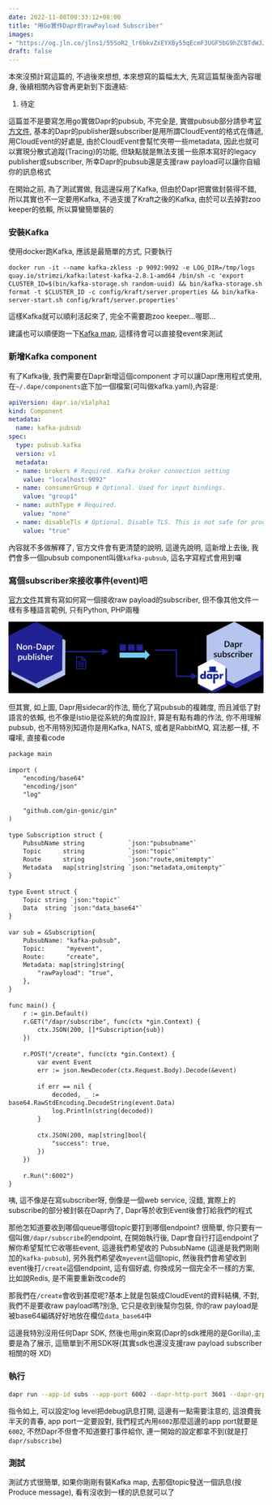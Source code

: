 ```yaml
---
date: 2022-11-08T00:33:12+08:00
title: "用Go實作Dapr的rawPayload Subscriber"
images: 
- "https://og.jln.co/jlns1/55SoR2_lr6bkvZxEYXBy55qEcmF3UGF5bG9hZCBTdWJzY3JpYmVy"
draft: false
---
```


本來沒預計寫這篇的, 不過後來想想, 本來想寫的篇幅太大, 先寫這篇幫後面內容暖身, 後續相關內容會再更新到下面連結:

1. 待定

這篇並不是要寫怎用go實做Dapr的pubsub, 不完全是, 實做pubsub部分請參考[官方文件](https://docs.dapr.io/developing-applications/building-blocks/pubsub/howto-publish-subscribe/), 基本的Dapr的publisher跟subscriber是用所謂CloudEvent的格式在傳遞, 用CloudEvent的好處是, 由於CloudEvent會幫忙夾帶一些metadata, 因此也就可以實現分散式追蹤(Tracing)的功能, 但缺點就是無法支援一些原本寫好的legacy publisher或subscriber, 所幸Dapr的pubsub還是支援raw payload可以讓你自組你的訊息格式

在開始之前, 為了測試實做, 我這邊採用了Kafka, 但由於Dapr把實做封裝得不錯, 所以其實也不一定要用Kafka, 不過支援了Kraft之後的Kafka, 由於可以去掉對zoo keeper的依賴, 所以算蠻簡單裝的

### 安裝Kafka

使用docker跑Kafka, 應該是最簡單的方式, 只要執行

```shell
docker run -it --name kafka-zkless -p 9092:9092 -e LOG_DIR=/tmp/logs quay.io/strimzi/kafka:latest-kafka-2.8.1-amd64 /bin/sh -c 'export CLUSTER_ID=$(bin/kafka-storage.sh random-uuid) && bin/kafka-storage.sh format -t $CLUSTER_ID -c config/kraft/server.properties && bin/kafka-server-start.sh config/kraft/server.properties'
```

這樣Kafka就可以順利活起來了, 完全不需要跑zoo keeper...喔耶...

建議也可以順便跑一下[Kafka map](https://github.com/dushixiang/kafka-map), 這樣待會可以直接發event來測試

### 新增Kafka component

有了Kafka後, 我們需要在Dapr新增這個component 才可以讓Dapr應用程式使用, 在`~/.dape/components`底下加一個檔案(可叫做kafka.yaml),內容是:

```yaml
apiVersion: dapr.io/v1alpha1
kind: Component
metadata:
  name: kafka-pubsub
spec:
  type: pubsub.kafka
  version: v1
  metadata:
  - name: brokers # Required. Kafka broker connection setting
    value: "localhost:9092"
  - name: consumerGroup # Optional. Used for input bindings.
    value: "group1"
  - name: authType # Required.
    value: "none"
  - name: disableTls # Optional. Disable TLS. This is not safe for production!! You should read the `Mutual TLS` section for how to use TLS.
    value: "true"
```

內容就不多做解釋了, 官方文件會有更清楚的說明, 這邊先說明, 這新增上去後, 我們會多一個pubsub component叫做`kafka-pubsub`, 這名字寫程式會用到囉

### 寫個subscriber來接收事件(event)吧
[官方文件](https://docs.dapr.io/developing-applications/building-blocks/pubsub/pubsub-raw/)其實有寫如何寫一個接收raw payload的subscriber, 但不像其他文件一樣有多種語言範例, 只有Python, PHP兩種

![](images/20221108224329.png)

但其實, 如上圖, Dapr用sidecar的作法, 簡化了寫pubsub的複雜度, 而且減低了對語言的依賴, 也不像是Istio是從系統的角度設計, 算是有點有趣的作法, 你不用理解pubsub, 也不用特別知道你是用Kafka, NATS, 或者是RabbitMQ, 寫法都一樣, 不囉嗦, 直接看code

```golang
package main

import (
	"encoding/base64"
	"encoding/json"
	"log"

	"github.com/gin-gonic/gin"
)

type Subscription struct {
	PubsubName string            `json:"pubsubname"`
	Topic      string            `json:"topic"`
	Route      string            `json:"route,omitempty"`
	Metadata   map[string]string `json:"metadata,omitempty"`
}

type Event struct {
	Topic string `json:"topic"`
	Data  string `json:"data_base64"`
}

var sub = &Subscription{
	PubsubName: "kafka-pubsub",
	Topic:      "myevent",
	Route:      "create",
	Metadata: map[string]string{
		"rawPayload": "true",
	},
}

func main() {
	r := gin.Default()
	r.GET("/dapr/subscribe", func(ctx *gin.Context) {
		ctx.JSON(200, []*Subscription{sub})
	})

	r.POST("/create", func(ctx *gin.Context) {
		var event Event
		err := json.NewDecoder(ctx.Request.Body).Decode(&event)

		if err == nil {
			decoded, _ := base64.RawStdEncoding.DecodeString(event.Data)
			log.Println(string(decoded))
		}

		ctx.JSON(200, map[string]bool{
			"success": true,
		})
	})

	r.Run(":6002")
}
```

咦, 這不像是在寫subscriber呀, 倒像是一個web service, 沒錯, 實際上的subscribe的部分被封裝在Dapr內了, Dapr等於收到Event後會打給我們的程式

那他怎知道要收到哪個queue哪個topic要打到哪個endpoint? 很簡單, 你只要有一個叫做`/dapr/subscribe`的endpoint, 在開始執行後, Dapr會自行打這endpoint了解你希望幫忙它收哪些event, 這邊我們希望收的 PubsubName (這邊是我們剛剛加的`kafka-pubsub`), 另外我們希望收`myevent`這個topic, 然後我們會希望收到event後打`/create`這個endpoint, 這有個好處, 你換成另一個完全不一樣的方案, 比如說Redis, 是不需要重新改code的

那我們在`/create`會收到甚麼呢?基本上就是包裝成CloudEvent的資料結構, 不對, 我們不是要收raw payload嗎?別急, 它只是收到後幫你包裝, 你的raw payload是被base64編碼好好地放在欄位`data_base64`中

這邊我特別沒用任何Dapr SDK, 然後也用gin來寫(Dapr的sdk裡用的是Gorilla),主要是為了展示, 這簡單到不用SDK呀(其實sdk也還沒支援raw payload subscriber相關的呀 XD)

### 執行

```sh
dapr run --app-id subs --app-port 6002 --dapr-http-port 3601 --dapr-grpc-port 60001 --log-level debug go run main.go
```

指令如上, 可以設定log level把debug訊息打開, 這邊有一點需要注意的, 這浪費我半天的青春, app port一定要設對, 我們程式內用`6002`那麼這邊的app port就要是`6002`, 不然Dapr不但會不知道要打事件給你, 連一開始的設定都拿不到(就是打`dapr/subscribe`)

### 測試

測試方式很簡單, 如果你剛剛有裝Kafka map, 去那個topic發送一個訊息(按Produce message), 看有沒收到一樣的訊息就可以了